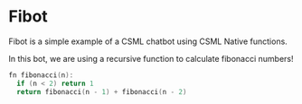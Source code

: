 # Fibot

Fibot is a simple example of a CSML chatbot using CSML Native functions.

In this bot, we are using a recursive function to calculate fibonacci numbers!

```cpp
fn fibonacci(n):
  if (n < 2) return 1
  return fibonacci(n - 1) + fibonacci(n - 2)
```